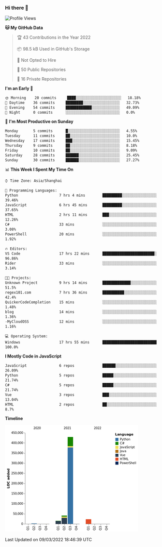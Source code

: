 ### Hi there 👋
<!--START_SECTION:waka-->
![Profile Views](http://img.shields.io/badge/Profile%20Views-12-blue)

**🐱 My GitHub Data** 

> 🏆 43 Contributions in the Year 2022
 > 
> 📦 98.5 kB Used in GitHub's Storage 
 > 
> 🚫 Not Opted to Hire
 > 
> 📜 50 Public Repositories 
 > 
> 🔑 16 Private Repositories  
 > 
**I'm an Early 🐤** 

```text
🌞 Morning    20 commits     ████░░░░░░░░░░░░░░░░░░░░░   18.18% 
🌆 Daytime    36 commits     ████████░░░░░░░░░░░░░░░░░   32.73% 
🌃 Evening    54 commits     ████████████░░░░░░░░░░░░░   49.09% 
🌙 Night      0 commits      ░░░░░░░░░░░░░░░░░░░░░░░░░   0.0%

```
📅 **I'm Most Productive on Sunday** 

```text
Monday       5 commits      █░░░░░░░░░░░░░░░░░░░░░░░░   4.55% 
Tuesday      11 commits     ██░░░░░░░░░░░░░░░░░░░░░░░   10.0% 
Wednesday    17 commits     ███░░░░░░░░░░░░░░░░░░░░░░   15.45% 
Thursday     9 commits      ██░░░░░░░░░░░░░░░░░░░░░░░   8.18% 
Friday       10 commits     ██░░░░░░░░░░░░░░░░░░░░░░░   9.09% 
Saturday     28 commits     ██████░░░░░░░░░░░░░░░░░░░   25.45% 
Sunday       30 commits     ██████░░░░░░░░░░░░░░░░░░░   27.27%

```


📊 **This Week I Spent My Time On** 

```text
⌚︎ Time Zone: Asia/Shanghai

💬 Programming Languages: 
Python                   7 hrs 4 mins        █████████░░░░░░░░░░░░░░░░   39.46% 
JavaScript               6 hrs 45 mins       █████████░░░░░░░░░░░░░░░░   37.65% 
HTML                     2 hrs 11 mins       ███░░░░░░░░░░░░░░░░░░░░░░   12.26% 
C#                       33 mins             ░░░░░░░░░░░░░░░░░░░░░░░░░   3.08% 
PowerShell               20 mins             ░░░░░░░░░░░░░░░░░░░░░░░░░   1.92%

🔥 Editors: 
VS Code                  17 hrs 22 mins      ████████████████████████░   96.86% 
Rider                    33 mins             ░░░░░░░░░░░░░░░░░░░░░░░░░   3.14%

🐱‍💻 Projects: 
Unknown Project          9 hrs 14 mins       █████████████░░░░░░░░░░░░   51.5% 
regex101.com             7 hrs 36 mins       ██████████░░░░░░░░░░░░░░░   42.4% 
QuickerCodeCompletion    15 mins             ░░░░░░░░░░░░░░░░░░░░░░░░░   1.48% 
blog                     14 mins             ░░░░░░░░░░░░░░░░░░░░░░░░░   1.36% 
-MyCloudOSS              12 mins             ░░░░░░░░░░░░░░░░░░░░░░░░░   1.16%

💻 Operating System: 
Windows                  17 hrs 55 mins      █████████████████████████   100.0%

```

**I Mostly Code in JavaScript** 

```text
JavaScript               6 repos             ██████░░░░░░░░░░░░░░░░░░░   26.09% 
Python                   5 repos             █████░░░░░░░░░░░░░░░░░░░░   21.74% 
C#                       5 repos             █████░░░░░░░░░░░░░░░░░░░░   21.74% 
Vue                      3 repos             ███░░░░░░░░░░░░░░░░░░░░░░   13.04% 
HTML                     2 repos             ██░░░░░░░░░░░░░░░░░░░░░░░   8.7%

```


**Timeline**

![Chart not found](https://raw.githubusercontent.com/cesaryuan/cesaryuan/main/charts/bar_graph.png) 


 Last Updated on 09/03/2022 18:46:39 UTC
<!--END_SECTION:waka-->

<!--
**cesaryuan/Cesaryuan** is a ✨ _special_ ✨ repository because its `README.md` (this file) appears on your GitHub profile.

Here are some ideas to get you started:

- 🔭 I’m currently working on ...
- 🌱 I’m currently learning ...
- 👯 I’m looking to collaborate on ...
- 🤔 I’m looking for help with ...
- 💬 Ask me about ...
- 📫 How to reach me: ...
- 😄 Pronouns: ...
- ⚡ Fun fact: ...
-->
